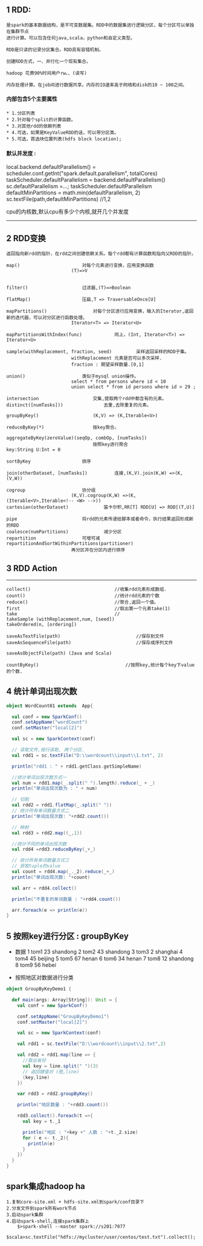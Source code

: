 ## 1 RDD:

	是spark的基本数据结构，是不可变数据集。RDD中的数据集进行逻辑分区，每个分区可以单独在集群节点
	进行计算。可以包含任何java,scala，python和自定义类型。

	RDD是只读的记录分区集合。RDD具有容错机制。

	创建RDD方式，一、并行化一个现有集合。

	hadoop 花费90%时间用户rw。、(读写)
	
	内存处理计算。在job间进行数据共享。内存的IO速率高于网络和disk的10 ~ 100之间。

#### 内部包含5个主要属性

	* 1.分区列表
	* 2.针对每个split的计算函数。
	* 3.对其他rdd的依赖列表
	* 4.可选，如果是KeyValueRDD的话，可以带分区类。
	* 5.可选，首选块位置列表(hdfs block location);




#### 默认并发度 :

local.backend.defaultParallelism() = scheduler.conf.getInt("spark.default.parallelism", totalCores)
taskScheduler.defaultParallelism = backend.defaultParallelism()
sc.defaultParallelism =...; taskScheduler.defaultParallelism
defaultMinPartitions = math.min(defaultParallelism, 2)
sc.textFile(path,defaultMinPartitions)			//1,2

 cpu的内核数,默认cpu有多少个内核,就开几个并发度

---------------------------------
## 2 RDD变换

	返回指向新rdd的指针，在rdd之间创建依赖关系。每个rdd都有计算函数和指向父RDD的指针。
	
	map()						对每个元素进行变换，应用变换函数
							(T)=>V


	filter()					过滤器,(T)=>Boolean
  
	flatMap()					压扁,T => TraversableOnce[U]

	mapPartitions()					对每个分区进行应用变换，输入的Iterator,返回新的迭代器，可以对分区进行函数处理。
							Iterator<T> => Iterator<U>

	mapPartitionsWithIndex(func)			同上，(Int, Iterator<T>) => Iterator<U>

	sample(withReplacement, fraction, seed)	        采样返回采样的RDD子集。
							withReplacement 元素是否可以多次采样.
							fraction : 期望采样数量.[0,1]

	union()						类似于mysql union操作。
							select * from persons where id < 10 
							union select * from id persons where id > 29 ;

	intersection					交集,提取两个rdd中都含有的元素。
	distinct([numTasks]))				去重,去除重复的元素。

	groupByKey()					(K,V) => (K,Iterable<V>)

	reduceByKey(*)					按key聚合。 

	aggregateByKey(zeroValue)(seqOp, combOp, [numTasks])
									按照key进行聚合
	key:String U:Int = 0

	sortByKey					排序

	join(otherDataset, [numTasks])			连接,(K,V).join(K,W) =>(K,(V,W)) 

	cogroup						协分组
							(K,V).cogroup(K,W) =>(K,(Iterable<V>,Iterable<!-- <W> -->)) 
	cartesian(otherDataset)				笛卡尔积,RR[T] RDD[U] => RDD[(T,U)]

	pipe						将rdd的元素传递给脚本或者命令，执行结果返回形成新的RDD
	coalesce(numPartitions)				减少分区
	repartition					可增可减
	repartitionAndSortWithinPartitions(partitioner)
							再分区并在分区内进行排序


## 3 RDD Action
------------------

	collect()								//收集rdd元素形成数组.
	count()									//统计rdd元素的个数
	reduce()								//聚合,返回一个值。
	first									//取出第一个元素take(1)
	take									//
	takeSample (withReplacement,num, [seed])
	takeOrdered(n, [ordering])
	
	saveAsTextFile(path)							//保存到文件
	saveAsSequenceFile(path)						//保存成序列文件

	saveAsObjectFile(path) (Java and Scala)

	countByKey()								//按照key,统计每个key下value的个数.
	

## 4 统计单词出现次数

``` scala
object WordCount01 extends  App{

  val conf = new SparkConf()
  conf.setAppName("wordCount")
  conf.setMaster("local[2]")

  val sc = new SparkContext(conf)

  // 读取文件,按行读取, 两个分区.
  val rdd1 = sc.textFile("D:\\wordcount\\input\\1.txt", 2)

  println("rdd1 : " + rdd1.getClass.getSimpleName)

  //统计单词出现次数方式一
  val num = rdd1.map(_.split(" ").length).reduce(_ + _)
  println("单词出现次数为 : " + num)

  // 切割
  val rdd2 = rdd1.flatMap(_.split(" "))
  // 统计所有单词数量方式二
  println("单词出现次数: "+rdd2.count())

  // 映射
  val rdd3 = rdd2.map((_,1))

  //统计不同的单词出现次数
  val rdd4 =rdd3.reduceByKey(_+_)

  // 统计所有单词数量方式三
  // 获取tuple的value
  val count = rdd4.map(_._2).reduce(_+_)
  println("单词出现次数: "+count)

  val arr = rdd4.collect()

  println("不重复的单词数量 : "+rdd4.count())

  arr.foreach(e => println(e))
}
``` 
## 5 按照key进行分区 : groupByKey

* 数据
		1 tom1 23 shandong
		2 tom2 43 shandong
		3 tom3 2 shanghai
		4 tom4 45 beijing
		5 tom5 67 henan
		6 tom6 34 henan
		7 tom8 12 shandong
		8 tom9 56 hebei

* 按照地区对数据进行分类
``` scala
object GroupByKeyDemo1 {

  def main(args: Array[String]): Unit = {
    val conf = new SparkConf()

    conf.setAppName("GroupByKeyDemo1")
    conf.setMaster("local[2]")

    val sc = new SparkContext(conf)

    val rdd1 = sc.textFile("D:\\wordcount\\input\\2.txt",2)

    val rdd2 = rdd1.map(line => {
      //取出省份
      val key = line.split(" ")(3)
      // 返回键值对 (胜,line)
      (key,line)
    })

    var rdd3 = rdd2.groupByKey()

    println("地区数量 : "+rdd3.count())

    rdd3.collect().foreach(t =>{
      val key = t._1

      println("地区 : "+key +" 人数 : "+t._2.size)
      for ( e <- t._2){
        println(e)
      }
    })
  }
}
``` 

spark集成hadoop ha
-------------------------
	1.复制core-site.xml + hdfs-site.xml到spark/conf目录下
	2.分发文件到spark所有work节点
	3.启动spark集群
	4.启动spark-shell,连接spark集群上
		$>spark-shell --master spark://s201:7077
		$scala>sc.textFile("hdfs://mycluster/user/centos/test.txt").collect();	
